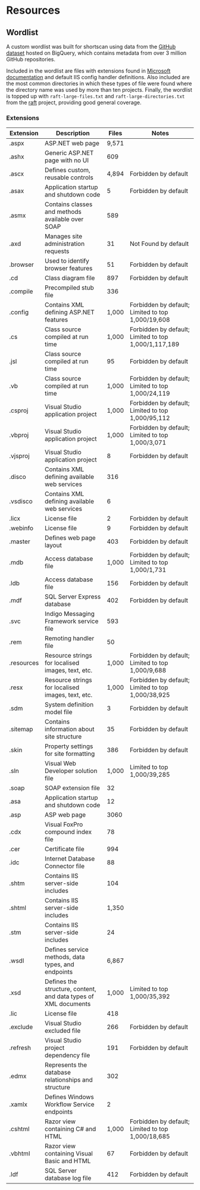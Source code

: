 # Resources

## Wordlist

A custom wordlist was built for shortscan using data from the [GitHub dataset](https://console.cloud.google.com/marketplace/product/github/github-repos) hosted on BigQuery, which contains metadata from over 3 million GitHub repositories.

Included in the wordlist are files with extensions found in [Microsoft documentation](https://learn.microsoft.com/en-us/previous-versions/aspnet/2wawkw1c(v=vs.100)) and default IIS config handler definitions. Also included are the most common directories in which these types of file were found where the directory name was used by more than ten projects. Finally, the wordlist is topped up with `raft-large-files.txt` and `raft-large-directories.txt` from the [raft](https://code.google.com/archive/p/raft/) project, providing good general coverage.

### Extensions

| Extension | Description | Files | Notes |
| --------- | ----------- | ----- | ----- |
| .aspx | ASP.NET web page | 9,571 |  |
| .ashx | Generic ASP.NET page with no UI | 609 |  |
| .ascx | Defines custom, reusable controls | 4,894 | Forbidden by default |
| .asax | Application startup and shutdown code | 5 | Forbidden by default |
| .asmx | Contains classes and methods available over SOAP | 589 |  |
| .axd | Manages site administration requests | 31 | Not Found by default |
| .browser | Used to identify browser features | 51 | Forbidden by default |
| .cd | Class diagram file | 897 | Forbidden by default |
| .compile | Precompiled stub file | 336 |  |
| .config | Contains XML defining ASP.NET features | 1,000 | Forbidden by default; Limited to top 1,000/19,608 |
| .cs | Class source compiled at run time | 1,000 | Forbidden by default; Limited to top 1,000/1,117,189 |
| .jsl | Class source compiled at run time | 95 | Forbidden by default |
| .vb | Class source compiled at run time | 1,000 | Forbidden by default; Limited to top 1,000/24,119 |
| .csproj | Visual Studio application project | 1,000 | Forbidden by default; Limited to top 1,000/95,112 |
| .vbproj | Visual Studio application project | 1,000 | Forbidden by default; Limited to top 1,000/3,071 |
| .vjsproj | Visual Studio application project | 8 | Forbidden by default |
| .disco | Contains XML defining available web services | 316 |  |
| .vsdisco | Contains XML defining available web services | 6 |  |
| .licx | License file | 2 | Forbidden by default |
| .webinfo | License file | 9 | Forbidden by default |
| .master | Defines web page layout | 403 | Forbidden by default |
| .mdb | Access database file | 1,000 | Forbidden by default; Limited to top 1,000/1,731 |
| .ldb | Access database file | 156 | Forbidden by default |
| .mdf | SQL Server Express database | 402 | Forbidden by default |
| .svc | Indigo Messaging Framework service file | 593 |  |
| .rem | Remoting handler file | 50 |  |
| .resources | Resource strings for localised images, text, etc. | 1,000 | Forbidden by default; Limited to top 1,000/9,688 |
| .resx | Resource strings for localised images, text, etc. | 1,000 | Forbidden by default; Limited to top 1,000/38,925 |
| .sdm | System definition model file | 3 | Forbidden by default |
| .sitemap | Contains information about site structure | 35 | Forbidden by default |
| .skin | Property settings for site formatting | 386 | Forbidden by default |
| .sln | Visual Web Developer solution file | 1,000 | Limited to top 1,000/39,285 |
| .soap | SOAP extension file | 32 |  |
| .asa | Application startup and shutdown code | 12 |  |
| .asp | ASP web page | 3060 |  |
| .cdx | Visual FoxPro compound index file | 78 |  |
| .cer | Certificate file | 994 |  |
| .idc | Internet Database Connector file | 88 |  |
| .shtm | Contains IIS server-side includes | 104 |  |
| .shtml | Contains IIS server-side includes | 1,350 |  |
| .stm | Contains IIS server-side includes | 24 |  |
| .wsdl | Defines service methods, data types, and endpoints | 6,867 |  |
| .xsd | Defines the structure, content, and data types of XML documents | 1,000 | Limited to top 1,000/35,392  |
| .lic | License file | 418 |  |
| .exclude | Visual Studio excluded file | 266 | Forbidden by default |
| .refresh | Visual Studio project dependency file | 191 | Forbidden by default |
| .edmx | Represents the database relationships and structure | 302 |  |
| .xamlx | Defines Windows Workflow Service endpoints | 2 |  |
| .cshtml | Razor view containing C# and HTML | 1,000 | Forbidden by default; Limited to top 1,000/18,685 |
| .vbhtml | Razor view containing Visual Basic and HTML | 67 | Forbidden by default |
| .ldf | SQL Server database log file | 412 | Forbidden by default |
